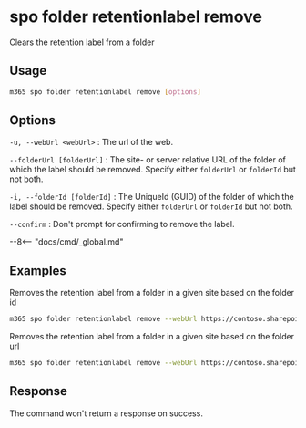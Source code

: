 # spo folder retentionlabel remove

Clears the retention label from a folder

## Usage

```sh
m365 spo folder retentionlabel remove [options]
```

## Options

`-u, --webUrl <webUrl>`
: The url of the web.

`--folderUrl [folderUrl]`
: The site- or server relative URL of the folder of which the label should be removed. Specify either `folderUrl` or `folderId` but not both.

`-i, --folderId [folderId]`
: The UniqueId (GUID) of the folder of which the label should be removed. Specify either `folderUrl` or `folderId` but not both.

`--confirm`
: Don't prompt for confirming to remove the label.

--8<-- "docs/cmd/_global.md"

## Examples

Removes the retention label from a folder in a given site based on the folder id

```sh
m365 spo folder retentionlabel remove --webUrl https://contoso.sharepoint.com/sites/project-x --folderId 0cd891ef-afce-4e55-b836-fce03286cccf
```

Removes the retention label from a folder in a given site based on the folder url

```sh
m365 spo folder retentionlabel remove --webUrl https://contoso.sharepoint.com/sites/project-x --folderUrl /sites/project-x/Shared Documents/Folder --id 1
```

## Response

The command won't return a response on success.
